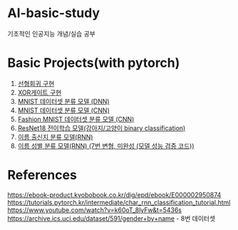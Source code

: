 # AI-basic-study
기초적인 인공지능 개념/실습 공부

# Basic Projects(with pytorch)
1. [선형회귀 구현](https://github.com/yhongJ/AI-basic-study/blob/main/LinearRegression.py)
2. [XOR게이트 구현](https://github.com/yhongJ/AI-basic-study/blob/main/XOR.py)
3. [MNIST 데이터셋 분류 모델 (DNN)](https://github.com/yhongJ/AI-basic-study/blob/main/MNIST_DNN.py)
4. [MNIST 데이터셋 분류 모델 (CNN)](https://github.com/yhongJ/AI-basic-study/blob/main/MNIST_CNN.py)
5. [Fashion MNIST 데이터셋 분류 모델 (CNN)](https://github.com/yhongJ/AI-basic-study/blob/main/FashionMNIST_CNN.py)
6. [ResNet18 전이학습 모델(강아지/고양이 binary classification)](https://github.com/yhongJ/AI-basic-study/tree/main/transfer_ResNet18)
7. [이름 출신지 분류 모델(RNN)](https://github.com/yhongJ/AI-basic-study/tree/main/name_classification)
8. [이름 성별 분류 모델(RNN) (7번 변형, 미완성 (모델 성능 검증 코드))](https://github.com/yhongJ/AI-basic-study/tree/main/name_gender_classification)
# References
<https://ebook-product.kyobobook.co.kr/dig/epd/ebook/E000002950874>
<https://tutorials.pytorch.kr/intermediate/char_rnn_classification_tutorial.html>  
<https://www.youtube.com/watch?v=k60oT_8lyFw&t=5436s>  
<https://archive.ics.uci.edu/dataset/591/gender+by+name> - 8번 데이터셋
